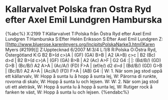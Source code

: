 # Kallarvalvet Polska fran Ostra Ryd efter Axel Emil Lundgren Hamburska

{%abc%}
X:2199
T:Källarvalvet
T:Polska från Östra Ryd efter Axel Emil Lundgren
T:Hamburska
S:Efter Helén Eriksson
S:Efter Axel Emil Lundgren
Z:[[http://www.bluerose.karenlmyers.org/IncipitsPolskaNarke3.html|Karen Myers (#2199)]]
Z:Upptecknad 6/2007
M:3/4
L:1/8
R:Polska
O:Östra Ryd, Östergötland
K:G
B2 B>(d c>)A | (GF) (GA) B>B | A2 (A>B) c>c | B2 (Bc) d>d |
B2 B>(d c>)A | (GF) (GA) B>B | A2 (Ac) A>F | G2 G4 :|
|: (Bd/B/) (GD) G>B | (Bc/B/) A2 A>A | (Ac/A/) (FD) F>A | (ef/e/) d2 d>d |
(Bd/B/) (GD) G>B | (Bc/B/) A2 A>A | (Ac/A/) (FD) F>A | (AB) G4 :|
W: 1. När som jag stod uppå ett källarvalv,
W:    Hopp å sunta lu å hopp å sunta lej,
W:    Pärorna di runkte, rovorna di skalv,
W:    Hopp å sunta lu och lejsen.
W:
W: 2. När som jag stod uti ett aleträsk,
W:    Hopp å sunta lu å hopp å sunta lej,
W:    Rutiger rock å fanken te väst,
W:    Hopp å sunta lu och lejsen.
{%endabc%}

